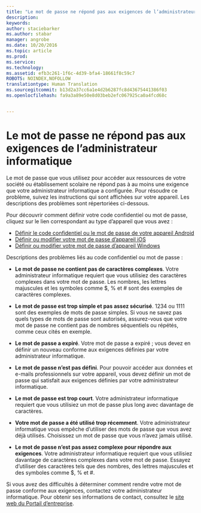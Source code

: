```yaml
---
title: "Le mot de passe ne répond pas aux exigences de l’administrateur informatique | Microsoft Intune"
description: 
keywords: 
author: staciebarker
ms.author: stabar
manager: angrobe
ms.date: 10/20/2016
ms.topic: article
ms.prod: 
ms.service: 
ms.technology: 
ms.assetid: efb3c261-1f6c-4d39-bfa4-18661f8c59c7
ROBOTS: NOINDEX,NOFOLLOW
translationtype: Human Translation
ms.sourcegitcommit: b13d2a37cc6a1e4d2b6287fc8d43675441386f03
ms.openlocfilehash: fa9a3a89e50e8d03beb2efc067925ca0a4fcd68c


---
```


# Le mot de passe ne répond pas aux exigences de l’administrateur informatique

Le mot de passe que vous utilisez pour accéder aux ressources de votre société ou établissement scolaire ne répond pas à au moins une exigence que votre administrateur informatique a configurée. Pour résoudre ce problème, suivez les instructions qui sont affichées sur votre appareil. Les descriptions des problèmes sont répertoriées ci-dessous.

Pour découvrir comment définir votre code confidentiel ou mot de passe, cliquez sur le lien correspondant au type d’appareil que vous avez :

- [Définir le code confidentiel ou le mot de passe de votre appareil Android](set-your-pin-or-password-android.md)
- [Définir ou modifier votre mot de passe d’appareil iOS](set-or-change-your-passcode-ios.md)
- [Définir ou modifier votre mot de passe d’appareil Windows](set-or-change-your-password-windows.md)

Descriptions des problèmes liés au code confidentiel ou mot de passe :

- **Le mot de passe ne contient pas de caractères complexes**. Votre administrateur informatique requiert que vous utilisiez des caractères complexes dans votre mot de passe. Les nombres, les lettres majuscules et les symboles comme $, % et # sont des exemples de caractères complexes. 

- **Le mot de passe est trop simple et pas assez sécurisé**. 1234 ou 1111 sont des exemples de mots de passe simples. Si vous ne savez pas quels types de mots de passe sont autorisés, assurez-vous que votre mot de passe ne contient pas de nombres séquentiels ou répétés, comme ceux cités en exemple.

- **Le mot de passe a expiré**. Votre mot de passe a expiré ; vous devez en définir un nouveau conforme aux exigences définies par votre administrateur informatique.

- **Le mot de passe n’est pas défini**. Pour pouvoir accéder aux données et e-mails professionnels sur votre appareil, vous devez définir un mot de passe qui satisfait aux exigences définies par votre administrateur informatique.

- **Le mot de passe est trop court**. Votre administrateur informatique requiert que vous utilisiez un mot de passe plus long avec davantage de caractères.

- **Votre mot de passe a été utilisé trop récemment**. Votre administrateur informatique vous empêche d’utiliser des mots de passe que vous avez déjà utilisés. Choisissez un mot de passe que vous n’avez jamais utilisé. 

- **Le mot de passe n’est pas assez complexe pour répondre aux exigences**. Votre administrateur informatique requiert que vous utilisiez davantage de caractères complexes dans votre mot de passe. Essayez d’utiliser des caractères tels que des nombres, des lettres majuscules et des symboles comme $, % et #. 

Si vous avez des difficultés à déterminer comment rendre votre mot de passe conforme aux exigences, contactez votre administrateur informatique. Pour obtenir ses informations de contact, consultez le [site web du Portail d’entreprise](http://portal.manage.microsoft.com).



<!--HONumber=Oct16_HO3-->


